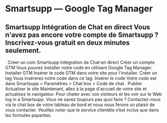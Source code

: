 # Smartsupp — Google Tag Manager
## Smartsupp Intégration de Chat en direct Vous n'avez pas encore votre compte de Smartsupp ? Inscrivez-vous gratuit en deux minutes seulement.
  Créer un com
Smartsupp Intégration de Chat en direct
Créer un compte GTM
Vous pouvez installer notre code en utilisant Google Tag Manager.
Installer GTM
Insérer le code GTM dans votre site pour l'installer.
Créer un tag
Vous insérerez notre code dans ce tag.
Insérer le code
Votre code est dans Smartsupp > Paramètres > Chat box > Code de chat .
Publier
Actualiser le site
Maintenant, allez à la page d'accueil de votre site et actualisez le navigateur.
Pour chater avec vos visiteurs et les voir sur le Web log in à Smartsupp.
Vous ne savez toujours pas quoi faire ? Contactez-nous via le chat box de votre tableau de bord et nous nous ferons un plaisir de vous contacter. Veuillez noter que le service clientèle n’est inclus que dans les formules payantes.

